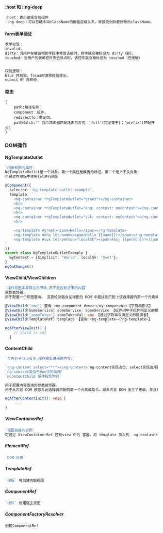 #### :host 和 ::ng-deep

```typescript
:host：表示选择当前组件
::ng-deep：可以忽略中间className的嵌套层级关系。直接找到你要修改的className。
```

#### form表单验证

```typescript
表单校验：
invalid，
dirty：当用户在被监视的字段中修改该值时，控件就会被标记为 dirty（脏），
touched：当用户的表单控件失去焦点时，该控件就会被标记为 touched（已接触）


校验逻辑：
blur 时校验，focus时清除校验提示。
submit 时 再校验
```



#### 路由

```
{
	path:路径名称,
	component：组件，
	redirectTo：重定向，
	pathMatch:'' 指令路由器匹配路由的方式：'full'[完全等于]；'prefix'[匹配开头]
}
```

### DOM操作

#### NgTemplateOutlet

```typescript
`内嵌视图的属性`
NgTemplateOutlet是一个对象，第一个属性是模板的标记，第二个是上下文对象，
可通过在模板中使用let进行绑定

@Component({
  selector: 'ng-template-outlet-example',
  template: `
    <ng-container *ngTemplateOutlet="greet"></ng-container>
    <hr>
    <ng-container *ngTemplateOutlet="eng; context: myContext"></ng-container>
    <hr>
    <ng-container *ngTemplateOutlet="svk; context: myContext"></ng-container>
    <hr>

    <ng-template #greet><span>Hello</span></ng-template>
    <ng-template #eng let-name><span>Hello {{name}}!</span></ng-template>
    <ng-template #svk let-person="localSk"><span>Ahoj {{person}}!</span></ng-template>
`
})
export class NgTemplateOutletExample {
  myContext = {$implicit: 'World', localSk: 'Svet'};
}
ngOnChanges() 
```

#### ViewChild/ViewChildren

```typescript
`操作视图本身存在的节点,而不是投影进来的内容`
属性装饰器，
用于配置一个视图查询。 变更检测器会在视图的 DOM 中查找能匹配上该选择器的第一个元素或指令。 如果视图的 DOM 发生了变化，出现了匹配该选择器的新的子节点，该属性就会被更新。

@ViewChild('cmp') 查询 <my-component #cmp></my-component>【字符串形式】 
@ViewChild(SomeService) someService: SomeService 【组件树中子组件所定义的提供者】
@ViewChild('someToken') someTokenVal: any 【通过字符串令牌定义的提供者】
@ViewChild(TemplateRef) template 【查询 <ng-template></ng-template>】

ngAfterViewInit() {
    // child is set
  }
```

#### ContentChild

```typescript
`与内容子节点有关,操作投影进来的内容;`

`<ng-content select="**"></ng-content>`ng-content实现占位，select实现选择器
`ng-content类似于Vue中的插槽`
`@ContentChild 操作投影内容`

用于配置内容查询的参数装饰器。
用于从内容 DOM 获取与此选择器匹配的第一个元素或指令。如果内容 DOM 发生了更改，并且有一个新的子项与选择器匹配，则该属性将被更新。

ngAfterContentInit(): void {
	....
}
```

##### ViewContainerRef

```typescript
`视图容器的实例`
可通过 ViewContainerRef 控制view 中的 容器，将 template 插入到  ng-container ，也可自己创建视图
```

##### ElementRef

```typescript
`DOM 元素`
```

##### TemplateRef

```typescript
`模板` 可创建内嵌视图
```

##### ComponentRef

```typescript
`组件` 创建宿主视图
```

##### ComponentFactoryResolver

```typescript
创建ComponentRef
```